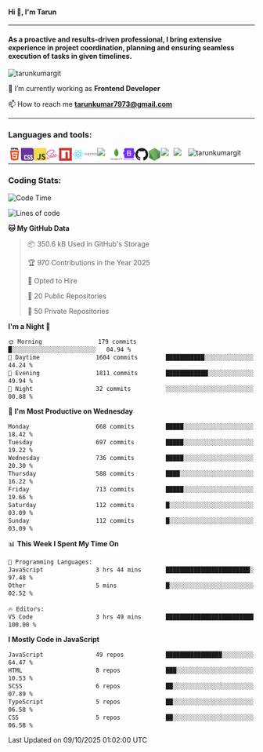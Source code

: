<h4>Hi 👋, I'm Tarun</h4>
<hr />
<h4 align="left">As a proactive and results-driven professional, I bring extensive experience in project coordination, planning and
 ensuring seamless execution of tasks in given timelines.</h4>

<p><img src="https://komarev.com/ghpvc/?username=tarunkumargit&label=Profile%20views&color=0e75b6&style=flat" alt="tarunkumargit" /> </p>

🔭 I’m currently working as **Frontend Developer**

📫 How to reach me **tarunkumar7973@gmail.com**

<hr />

### Languages and tools:

 <img align="left" width="26px" src="https://raw.githubusercontent.com/github/explore/80688e429a7d4ef2fca1e82350fe8e3517d3494d/topics/html/html.png" />
 <img align="left" width="26px" src="https://raw.githubusercontent.com/github/explore/80688e429a7d4ef2fca1e82350fe8e3517d3494d/topics/css/css.png" />
 <img align="left" width="26px" src="https://raw.githubusercontent.com/github/explore/80688e429a7d4ef2fca1e82350fe8e3517d3494d/topics/javascript/javascript.png" />
 <img align="left" width="26px" src="https://raw.githubusercontent.com/github/explore/80688e429a7d4ef2fca1e82350fe8e3517d3494d/topics/sass/sass.png" />
 <img align="left" width="26px" src="https://raw.githubusercontent.com/github/explore/80688e429a7d4ef2fca1e82350fe8e3517d3494d/topics/npm/npm.png" />
 <img align="left" width="26px" src="https://raw.githubusercontent.com/github/explore/80688e429a7d4ef2fca1e82350fe8e3517d3494d/topics/react/react.png" />
 <img align="left" width="26px" src="https://raw.githubusercontent.com/devicons/devicon/master/icons/express/express-original-wordmark.svg"/>
 <img align="left" width="26px" src="https://www.vectorlogo.zone/logos/figma/figma-icon.svg"/>
 <img align="left" width="26px" src="https://raw.githubusercontent.com/devicons/devicon/master/icons/mongodb/mongodb-original-wordmark.svg"/>
 <img align="left" width="26px" src="https://raw.githubusercontent.com/devicons/devicon/master/icons/bootstrap/bootstrap-plain-wordmark.svg" />
 <img align="left" width="26px" src="https://raw.githubusercontent.com/github/explore/78df643247d429f6cc873026c0622819ad797942/topics/github/github.png" />
 <img align="left" width="26px" src="https://raw.githubusercontent.com/github/explore/80688e429a7d4ef2fca1e82350fe8e3517d3494d/topics/nodejs/nodejs.png" />
 <img align="left" width="26px" src="https://download.blender.org/branding/community/blender_community_badge_white.svg" />
 <img align="left" width="26px" src="https://www.vectorlogo.zone/logos/tailwindcss/tailwindcss-icon.svg"/>

&nbsp;<img align="center" src="https://github-readme-streak-stats.herokuapp.com/?user=tarunkumargit&show_icons=true&theme=react" alt="tarunkumargit" />

<hr>

### Coding Stats:

<!--START_SECTION:waka-->
![Code Time](http://img.shields.io/badge/Code%20Time-2%2C300%20hrs%2053%20mins-blue)

![Lines of code](https://img.shields.io/badge/From%20Hello%20World%20I%27ve%20Written-3.7%20million%20lines%20of%20code-blue)

**🐱 My GitHub Data** 

> 📦 350.6 kB Used in GitHub's Storage 
 > 
> 🏆 970 Contributions in the Year 2025
 > 
> 💼 Opted to Hire
 > 
> 📜 20 Public Repositories 
 > 
> 🔑 50 Private Repositories 
 > 
**I'm a Night 🦉** 

```text
🌞 Morning                179 commits         █░░░░░░░░░░░░░░░░░░░░░░░░   04.94 % 
🌆 Daytime                1604 commits        ███████████░░░░░░░░░░░░░░   44.24 % 
🌃 Evening                1811 commits        ████████████░░░░░░░░░░░░░   49.94 % 
🌙 Night                  32 commits          ░░░░░░░░░░░░░░░░░░░░░░░░░   00.88 % 
```
📅 **I'm Most Productive on Wednesday** 

```text
Monday                   668 commits         █████░░░░░░░░░░░░░░░░░░░░   18.42 % 
Tuesday                  697 commits         █████░░░░░░░░░░░░░░░░░░░░   19.22 % 
Wednesday                736 commits         █████░░░░░░░░░░░░░░░░░░░░   20.30 % 
Thursday                 588 commits         ████░░░░░░░░░░░░░░░░░░░░░   16.22 % 
Friday                   713 commits         █████░░░░░░░░░░░░░░░░░░░░   19.66 % 
Saturday                 112 commits         █░░░░░░░░░░░░░░░░░░░░░░░░   03.09 % 
Sunday                   112 commits         █░░░░░░░░░░░░░░░░░░░░░░░░   03.09 % 
```


📊 **This Week I Spent My Time On** 

```text
💬 Programming Languages: 
JavaScript               3 hrs 44 mins       ████████████████████████░   97.48 % 
Other                    5 mins              █░░░░░░░░░░░░░░░░░░░░░░░░   02.52 % 

🔥 Editors: 
VS Code                  3 hrs 49 mins       █████████████████████████   100.00 % 
```

**I Mostly Code in JavaScript** 

```text
JavaScript               49 repos            ████████████████░░░░░░░░░   64.47 % 
HTML                     8 repos             ███░░░░░░░░░░░░░░░░░░░░░░   10.53 % 
SCSS                     6 repos             ██░░░░░░░░░░░░░░░░░░░░░░░   07.89 % 
TypeScript               5 repos             ██░░░░░░░░░░░░░░░░░░░░░░░   06.58 % 
CSS                      5 repos             ██░░░░░░░░░░░░░░░░░░░░░░░   06.58 % 
```




 Last Updated on 09/10/2025 01:02:00 UTC
<!--END_SECTION:waka-->

